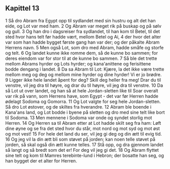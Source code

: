## Kapittel 13

1 Så dro Abram fra Egypt opp til sydlandet med sin hustru og alt det han eide, og Lot var med ham.
2 Og Abram var meget rik på buskap og på sølv og gull.
3 Og han dro i dagsreiser fra sydlandet, til han kom til Betel, til det sted hvor hans telt før hadde vært, mellom Betel og Ai,
4 der hvor det alter var som han hadde bygget første gang han var der; og der påkalte Abram Herrens navn.
5 Men også Lot, som dro med Abram, hadde småfe og storfe og telt.
6 Og landet kunne ikke romme dem, så de kunne bo sammen; for deres eiendom var for stor til at de kunne bo sammen.
7 Så ble det trette mellom Abrams hyrder og Lots hyrder; og kana'anittene og ferisittene bodde dengang i landet.
8 Da sa Abram til Lot: Kjære, la det ikke være trette mellom meg og deg og mellom mine hyrder og dine hyrder! Vi er jo brødre.
9 Ligger ikke hele landet åpent for deg? Skill deg heller fra meg! Drar du til venstre, vil jeg dra til høyre, og drar du til høyre, vil jeg dra til venstre.
10 Da så Lot ut over landet, og han så at hele Jordan-sletten like til Soar overalt var rik på vann, som Herrens have, som Egypt - det var før Herren hadde ødelagt Sodoma og Gomorra.
11 Og Lot valgte for seg hele Jordan-sletten. Så dro Lot østover, og de skiltes fra hverandre.
12 Abram ble boende i Kana'ans land, og Lot bodde i byene på sletten og dro med sine telt like bort til Sodoma.
13 Men mennene i Sodoma var onde og syndet storlig mot Herren.
14 Og Herren sa til Abram etter at Lot hadde skilt seg fra ham: Løft dine øyne og se fra det sted hvor du står, mot nord og mot syd og mot øst og mot vest!
15 For hele det land du ser, vil jeg gi deg og din ætt til evig tid.
16 Og jeg vil la din ætt bli som støvet på jorden; kan noen telle støvet på jorden, så skal også din ætt kunne telles.
17 Stå opp, og dra gjennom landet så langt og så bredt som det er! For deg vil jeg gi det.
18 Og Abram flyttet sine telt og kom til Mamres terebinte-lund i Hebron; der bosatte han seg, og han bygget der et alter for Herren.
